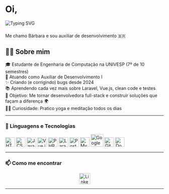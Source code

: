<h1 align="left">Oi,</h1>

<p align="left">
<img src="https://readme-typing-svg.herokuapp.com?font=Fira+Code&size=22&pause=1000&color=F76BC3&width=900&lines=Auxiliar+de+Desenvolvimento;Apaixonada+por+tecnologia+e+autoconhecimento;Construindo+um+futuro+mais+brilhante+com+código" alt="Typing SVG" />
</p>

###

<p align="left">Me chamo Bárbara e sou auxiliar de desenvolvimento 🇧🇷</p>

###

<h2 align="left">👩‍💻 Sobre mim</h2>

<p align="left">
🎓 Estudante de Engenharia de Computação na UNIVESP (7º de 10 semestres)<br>
💼 Atuando como Auxiliar de Desenvolvimento I<br>
✨ Criando (e corrigindo) bugs desde 2024<br>
📚 Aprendendo cada vez mais sobre Laravel, Vue.js, clean code e testes<br>
🎯 Objetivo: Me tornar desenvolvedora full-stack e construir soluções que façam a diferença 🌍<br>
🧘‍♀️ Curiosidade: Pratico yoga e meditação todos os dias
</p>

---

### 🦇 Linguagens e Tecnologias

<div align="left">
  <img src="https://cdn.jsdelivr.net/gh/devicons/devicon@latest/icons/html5/html5-original.svg" width="30px" title="HTML" />
  <img src="https://cdn.jsdelivr.net/gh/devicons/devicon@latest/icons/css3/css3-original.svg" width="30px" title="CSS" />
  <img src="https://cdn.jsdelivr.net/gh/devicons/devicon@latest/icons/javascript/javascript-original.svg" width="30px" title="JavaScript" />
  <img src="https://cdn.jsdelivr.net/gh/devicons/devicon@latest/icons/vuejs/vuejs-original.svg" width="30px" title="Vue.js" />
  <img src="https://cdn.jsdelivr.net/gh/devicons/devicon@latest/icons/php/php-original.svg" width="30px" title="PHP" />
  <img src="https://cdn.simpleicons.org/laravel/FF2D20" width="30px" title="Laravel" />
  <img src="https://cdn.jsdelivr.net/gh/devicons/devicon@latest/icons/postgresql/postgresql-original.svg" width="30px" title="PostgreSQL" />
  <img src="https://cdn.jsdelivr.net/gh/devicons/devicon@latest/icons/mysql/mysql-original.svg" width="30px" title="MySQL" />
  <img src="https://cdn.jsdelivr.net/gh/devicons/devicon@latest/icons/googlecloud/googlecloud-original-wordmark.svg" width="40px" title="Google Cloud" />
  <img src="https://cdn.jsdelivr.net/gh/devicons/devicon@latest/icons/git/git-original-wordmark.svg" width="30px" title="Git" />
  <img src="https://cdn.jsdelivr.net/gh/devicons/devicon@latest/icons/docker/docker-plain.svg" width="30px" title="Docker" />
</div>

---

### 📫 Como me encontrar

<p align="center">
  <a href="https://www.linkedin.com/in/bsthefaani/" target="_blank" rel="noopener noreferrer">
    <img src="https://img.shields.io/static/v1?message=LinkedIn&logo=linkedin&label=&color=0077B5&logoColor=white&labelColor=&style=for-the-badge" height="35" alt="LinkedIn" />
  </a>



---
